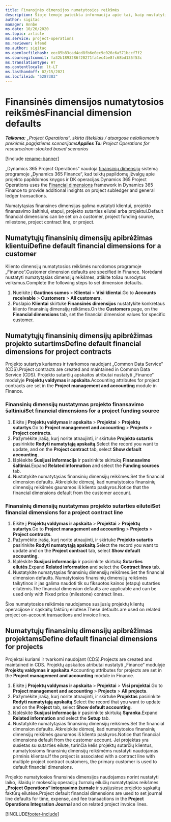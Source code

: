 ```yaml
---
title: Finansinės dimensijos numatytosios reikšmės
description: Šioje temoje pateikta informacija apie tai, kaip nustatyti finansinių dimensijų numatytąsias reikšmes.
author: sigitac
manager: Annbe
ms.date: 10/26/2020
ms.topic: article
ms.service: project-operations
ms.reviewer: kfend
ms.author: sigitac
ms.openlocfilehash: eec85b83cad4cd8fb6e0ec9c026c6a571bccf7f2
ms.sourcegitcommit: fa32b1893286f20271fa4ec4be8fc68bd135f53c
ms.translationtype: HT
ms.contentlocale: lt-LT
ms.lasthandoff: 02/15/2021
ms.locfileid: "5287383"
---
```

# <a name="financial-dimension-defaults"></a><span data-ttu-id="c2d83-103">Finansinės dimensijos numatytosios reikšmės</span><span class="sxs-lookup"><span data-stu-id="c2d83-103">Financial dimension defaults</span></span>

<span data-ttu-id="c2d83-104">_**Taikoma:** „Project Operations“, skirta ištekliais / atsargose nelaikomomis prekėmis pagrįstiems scenarijams_</span><span class="sxs-lookup"><span data-stu-id="c2d83-104">_**Applies To:** Project Operations for resource/non-stocked based scenarios_</span></span>

[!include [rename-banner](~/includes/cc-data-platform-banner.md)]

<span data-ttu-id="c2d83-105">„Dynamics 365 Project Operations“ naudoja [finansinių dimensijų](https://docs.microsoft.com/dynamics365/finance/general-ledger/financial-dimensions) sistemą programoje „Dynamics 365 Finance“, kad teiktų papildomų įžvalgų apie projekto papildomos knygos ir DK operacijas.</span><span class="sxs-lookup"><span data-stu-id="c2d83-105">Dynamics 365 Project Operations uses the [Financial dimensions](https://docs.microsoft.com/dynamics365/finance/general-ledger/financial-dimensions) framework in Dynamics 365 Finance to provide additional insights on project subledger and general ledger transactions.</span></span>

<span data-ttu-id="c2d83-106">Numatytąsias finansines dimensijas galima nustatyti klientui, projekto finansavimo šaltiniui, etapui, projekto sutarties eilutei arba projektui.</span><span class="sxs-lookup"><span data-stu-id="c2d83-106">Default financial dimensions can be set on a customer, project funding source, milestone, project contract line, or project.</span></span>

## <a name="define-default-financial-dimensions-for-a-customer"></a><span data-ttu-id="c2d83-107">Numatytųjų finansinių dimensijų apibrėžimas klientui</span><span class="sxs-lookup"><span data-stu-id="c2d83-107">Define default financial dimensions for a customer</span></span>

<span data-ttu-id="c2d83-108">Kliento dimensijų numatytosios reikšmės nurodomos programoje „Finance“.</span><span class="sxs-lookup"><span data-stu-id="c2d83-108">Customer dimension defaults are specified in Finance.</span></span> <span data-ttu-id="c2d83-109">Norėdami nustatyti numatytąsias dimensijų reikšmes, atlikite toliau nurodytus veiksmus.</span><span class="sxs-lookup"><span data-stu-id="c2d83-109">Complete the following steps to set dimension defaults.</span></span>

1. <span data-ttu-id="c2d83-110">Nueikite į **Gautinos sumos** > **Klientai** > **Visi klientai**.</span><span class="sxs-lookup"><span data-stu-id="c2d83-110">Go to **Accounts receivable** > **Customers** > **All customers**.</span></span>
2. <span data-ttu-id="c2d83-111">Puslapio **Klientai** skirtuke **Finansinės dimensijos** nustatykite konkretaus kliento finansinių dimensijų reikšmes.</span><span class="sxs-lookup"><span data-stu-id="c2d83-111">On the **Customers** page, on the **Financial dimensions** tab, set the financial dimension values for specific customer.</span></span>

## <a name="define-default-financial-dimensions-for-project-contracts"></a><span data-ttu-id="c2d83-112">Numatytųjų finansinių dimensijų apibrėžimas projekto sutartims</span><span class="sxs-lookup"><span data-stu-id="c2d83-112">Define default financial dimensions for project contracts</span></span>

<span data-ttu-id="c2d83-113">Projekto sutartys kuriamos ir tvarkomos naudojant „Common Data Service“ (CDS).</span><span class="sxs-lookup"><span data-stu-id="c2d83-113">Project contracts are created and maintained in Common Data Service (CDS).</span></span> <span data-ttu-id="c2d83-114">Projekto sutarčių apskaitos atributai nustatyti „Finance“ modulyje **Projektų valdymas ir apskaita**.</span><span class="sxs-lookup"><span data-stu-id="c2d83-114">Accounting attributes for project contracts are set in the **Project management and accounting** module in Finance.</span></span>

### <a name="set-financial-dimensions-for-a-project-funding-source"></a><span data-ttu-id="c2d83-115">Finansinių dimensijų nustatymas projekto finansavimo šaltiniui</span><span class="sxs-lookup"><span data-stu-id="c2d83-115">Set financial dimensions for a project funding source</span></span>

1. <span data-ttu-id="c2d83-116">Eikite į **Projektų valdymas ir apskaita** > **Projektai** > **Projektų sutartys**.</span><span class="sxs-lookup"><span data-stu-id="c2d83-116">Go to **Project management and accounting** > **Projects** > **Project contracts**.</span></span>
2. <span data-ttu-id="c2d83-117">Pažymėkite įrašą, kurį norite atnaujinti, ir skirtuke **Projekto sutartis** pasirinkite **Rodyti numatytąją apskaitą**.</span><span class="sxs-lookup"><span data-stu-id="c2d83-117">Select the record you want to update, and on the **Project contract** tab, select **Show default accounting**.</span></span>
3. <span data-ttu-id="c2d83-118">Išplėskite **Susijusi informacija** ir pasirinkite skirtuką **Finansavimo šaltiniai**.</span><span class="sxs-lookup"><span data-stu-id="c2d83-118">Expand **Related information** and select the **Funding sources** tab.</span></span>
4. <span data-ttu-id="c2d83-119">Nustatykite numatytąsias finansinių dimensijų reikšmes.</span><span class="sxs-lookup"><span data-stu-id="c2d83-119">Set the financial dimension defaults.</span></span> <span data-ttu-id="c2d83-120">Atkreipkite dėmesį, kad numatytosios finansinių dimensijų reikšmės gaunamos iš kliento paskyros.</span><span class="sxs-lookup"><span data-stu-id="c2d83-120">Notice that the financial dimensions default from the customer account.</span></span>

### <a name="set-financial-dimensions-for-a-project-contract-line"></a><span data-ttu-id="c2d83-121">Finansinių dimensijų nustatymas projekto sutarties eilutei</span><span class="sxs-lookup"><span data-stu-id="c2d83-121">Set financial dimensions for a project contract line</span></span>

1. <span data-ttu-id="c2d83-122">Eikite į **Projektų valdymas ir apskaita** > **Projektai** > **Projektų sutartys**.</span><span class="sxs-lookup"><span data-stu-id="c2d83-122">Go to **Project management and accounting** > **Projects** > **Project contracts**.</span></span>
2. <span data-ttu-id="c2d83-123">Pažymėkite įrašą, kurį norite atnaujinti, ir skirtuke **Projekto sutartis** pasirinkite **Rodyti numatytąją apskaitą**.</span><span class="sxs-lookup"><span data-stu-id="c2d83-123">Select the record you want to update and on the **Project contract** tab, select **Show default accounting**.</span></span>
3. <span data-ttu-id="c2d83-124">Išplėskite **Susijusi informacija** ir pasirinkite skirtuką **Sutarties eilutės**.</span><span class="sxs-lookup"><span data-stu-id="c2d83-124">Expand **Related information** and select the **Contract lines** tab.</span></span>
4. <span data-ttu-id="c2d83-125">Nustatykite numatytąsias finansinių dimensijų reikšmes.</span><span class="sxs-lookup"><span data-stu-id="c2d83-125">Set the financial dimension defaults.</span></span> <span data-ttu-id="c2d83-126">Numatytosios finansinių dimensijų reikšmės taikytinos ir jas galima naudoti tik su fiksuotos kainos (etapų) sutarties eilutėmis.</span><span class="sxs-lookup"><span data-stu-id="c2d83-126">The financial dimension defaults are applicable and can be used only with Fixed price (milestone) contract lines.</span></span>

<span data-ttu-id="c2d83-127">Šios numatytosios reikšmės naudojamos susijusių projektų klientų operacijose ir sąskaitų faktūrų eilutėse.</span><span class="sxs-lookup"><span data-stu-id="c2d83-127">These defaults are used on related project on-account transactions and invoice lines.</span></span>

## <a name="define-default-financial-dimensions-for-projects"></a><span data-ttu-id="c2d83-128">Numatytųjų finansinių dimensijų apibrėžimas projektams</span><span class="sxs-lookup"><span data-stu-id="c2d83-128">Define default financial dimensions for projects</span></span>

<span data-ttu-id="c2d83-129">Projektai kuriami ir tvarkomi naudojant (CDS).</span><span class="sxs-lookup"><span data-stu-id="c2d83-129">Projects are created and maintained in CDS.</span></span> <span data-ttu-id="c2d83-130">Projektų apskaitos atributai nustatyti „Finance“ modulyje **Projektų valdymas ir apskaita**.</span><span class="sxs-lookup"><span data-stu-id="c2d83-130">Accounting attributes for projects are set in the **Project management and accounting** module in Finance.</span></span>

1. <span data-ttu-id="c2d83-131">Eikite į **Projektų valdymas ir apskaita** > **Projektai** > **Visi projektai**.</span><span class="sxs-lookup"><span data-stu-id="c2d83-131">Go to **Project management and accounting** > **Projects** > **All projects**.</span></span>
2. <span data-ttu-id="c2d83-132">Pažymėkite įrašą, kurį norite atnaujinti, ir skirtuke **Projektas** pasirinkite **Rodyti numatytąją apskaitą**.</span><span class="sxs-lookup"><span data-stu-id="c2d83-132">Select the record that you want to update and on the **Project** tab, select **Show default accounting**.</span></span>
3. <span data-ttu-id="c2d83-133">Išplėskite **Susijusi informacija** ir pasirinkite skirtuką **Sąranka**.</span><span class="sxs-lookup"><span data-stu-id="c2d83-133">Expand **Related information** and select the **Setup** tab.</span></span>
4. <span data-ttu-id="c2d83-134">Nustatykite numatytąsias finansinių dimensijų reikšmes.</span><span class="sxs-lookup"><span data-stu-id="c2d83-134">Set the financial dimension defaults.</span></span> <span data-ttu-id="c2d83-135">Atkreipkite dėmesį, kad numatytosios finansinių dimensijų reikšmės gaunamos iš kliento paskyros.</span><span class="sxs-lookup"><span data-stu-id="c2d83-135">Notice that financial dimensions default from the customer account.</span></span> <span data-ttu-id="c2d83-136">Jei projektas yra susietas su sutarties eilute, turinčia kelis projektų sutarčių klientus, numatytosioms finansinių dimensijų reikšmėms nustatyti naudojamas pirminis klientas.</span><span class="sxs-lookup"><span data-stu-id="c2d83-136">If the project is associated with a contract line with multiple project contract customers, the primary customer is used to default financial dimensions.</span></span>

<span data-ttu-id="c2d83-137">Projekto numatytosios finansinės dimensijos naudojamos norint nustatyti laiko, išlaidų ir mokesčių operacijų žurnalų eilučių numatytąsias reikšmes **„Project Operations“ integravimo žurnale** ir susijusiose projekto sąskaitų faktūrų eilutėse.</span><span class="sxs-lookup"><span data-stu-id="c2d83-137">Project default financial dimensions are used to set journal line defaults for time, expense, and fee transactions in the **Project Operations Integration Journal** and on related project invoice lines.</span></span>


[!INCLUDE[footer-include](../includes/footer-banner.md)]